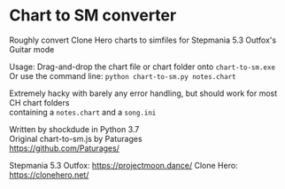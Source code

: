 # Chart to SM converter
Roughly convert Clone Hero charts to simfiles for Stepmania 5.3 Outfox's Guitar mode

Usage: Drag-and-drop the chart file or chart folder onto `chart-to-sm.exe` \
Or use the command line: `python chart-to-sm.py notes.chart`

Extremely hacky with barely any error handling, but should work for most CH chart folders \
containing a `notes.chart` and a `song.ini`

Written by shockdude in Python 3.7 \
Original chart-to-sm.js by Paturages \
https://github.com/Paturages/

Stepmania 5.3 Outfox: https://projectmoon.dance/
Clone Hero: https://clonehero.net/
